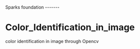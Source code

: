 Sparks foundation -------

# Color_Identification_in_image
color identification in image through Opencv
